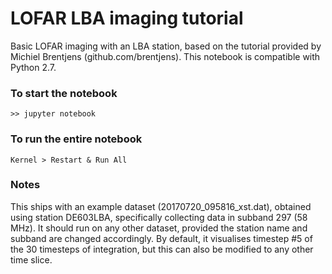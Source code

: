 # LOFAR LBA imaging tutorial
Basic LOFAR imaging with an LBA station, based on the tutorial provided by Michiel Brentjens (github.com/brentjens). This notebook is compatible with Python 2.7.

### To start the notebook
`>> jupyter notebook`

### To run the entire notebook
`Kernel > Restart & Run All`

### Notes
This ships with an example dataset (20170720_095816_xst.dat), obtained using station DE603LBA, specifically collecting data in subband 297 (58 MHz). It should run on any other dataset, provided the station name and subband are changed accordingly. By default, it visualises timestep #5 of the 30 timesteps of integration, but this can also be modified to any other time slice. 
